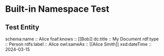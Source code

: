 # Built-in Namespace Test

## Test Entity
schema:name :: Alice
foaf:knows :: [[Bob]]
dc:title :: My Document
rdf:type :: Person
rdfs:label :: Alice
owl:sameAs :: [[Alice Smith]]
xsd:dateTime :: 2024-03-15